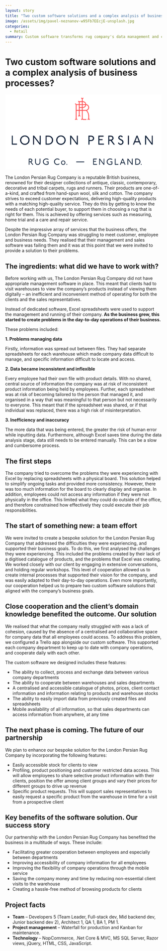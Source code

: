 ```yaml
---
layout: story
title: "Two custom software solutions and a complex analysis of business processes?"
image: /assets/img/pavel-neznanov-w95Fb7EEcjE-unsplash.jpg
categories:
  - Retail
summary: Custom software transforms rug company's data management and customer service.
---
```


# Two custom software solutions and a complex analysis of business processes?

![Table1](/assets/img/111.png)

The London Persian Rug Company is a reputable British business, renowned for their designer collections of antique, classic, contemporary, decorative and tribal carpets, rugs and runners. Their products are one-of-a-kind, and crafted from hand-spun wool, silk and cotton. The company strives to exceed customer expectations, delivering high-quality products with a matching high-quality service. They do this by getting to know the needs of each potential buyer, to support them in choosing a rug that is right for them. This is achieved by offering services such as measuring, home trial and a care and repair service.

Despite the impressive array of services that the business offers, the London Persian Rug Company was struggling to meet customer, employee and business needs. They realised that their management and sales software was failing them and it was at this point that we were invited to provide a solution to their problems.

## The ingredients: what did we have to work with?
Before working with us, The London Persian Rug Company did not have appropriate management software in place. This meant that clients had to visit warehouses to view the company’s products instead of viewing them digitally – an inefficient and inconvenient method of operating for both the clients and the sales representatives.

Instead of dedicated software, Excel spreadsheets were used to support the management and running of their company. **As the business grew, this started to create problems in the day-to-day operations of their business.**

These problems included:

**1. Problems managing data**

Firstly, information was spread out between files. They had separate spreadsheets for each warehouse which made company data difficult to manage, and specific information difficult to locate and access.

**2. Data became inconsistent and inflexible**

Every employee had their own file with product details. With no shared, central source of information the company was at risk of inconsistent product information being held by employees. Further, each spreadsheet was at risk of becoming tailored to the person that managed it, and organised in a way that was meaningful to that person but not necessarily to everyone. This meant that if the spreadsheet was shared, or if that individual was replaced, there was a high risk of misinterpretation. 

**3. Inefficiency and inaccuracy**

The more data that was being entered, the greater the risk of human error while inputting data.  Furthermore, although Excel saves time during the data analysis stage, data still needs to be entered manually. This can be a slow and cumbersome process.

## The first steps
The company tried to overcome the problems they were experiencing with Excel by replacing spreadsheets with a physical board. This solution helped to simplify ongoing tasks and provided more consistency. However, there was too much information for the board to clearly display and organise. In addition, employees could not access any information if they were not physically in the office. This limited what they could do outside of the office, and therefore constrained how effectively they could execute their job responsibilities.

## The start of something new: a team effort

We were invited to create a bespoke solution for the London Persian Rug Company that addressed the difficulties they were experiencing, and supported their business goals. To do this, we first analysed the challenges they were experiencing. This included the problems created by their lack of a digitised catalogue of products, and the problems that Excel was creating. We worked closely with our client by engaging in extensive conversations, and holding regular workshops. This level of cooperation allowed us to create internal processes that supported their vision for the company, and was easily adapted to their day-to-day operations. Even more importantly, our cooperation helped us to prepare two custom software solutions that aligned with the company’s business goals.

## Close cooperation and the client’s domain knowledge benefited the outcome. Our solution

We realised that what the company really struggled with was a lack of cohesion, caused by the absence of a centralised and collaborative space for company data that all employees could access. To address this problem, we configured a Trello app alongside our custom software. This supported each company department to keep up to date with company operations, and cooperate daily with each other.

The custom software we designed includes these features:

- The ability to collect, process and exchange data between various company departments
- The ability to cooperate between warehouses and sales departments
- A centralised and accessible catalogue of photos, prices, client contact information and information relating to products and warehouse stocks
- The ability to easily import data from previously created files and spreadsheets
- Mobile availability of all information, so that sales departments can access information from anywhere, at any time

## The next phase is coming. The future of our partnership
We plan to enhance our bespoke solution for the London Persian Rug Company by incorporating the following features:

- Easily accessible stock for clients to view
- Profiling, product positioning and customer restricted data access. This will allow employees to share selective product information with their clients, position the offer among client groups and vary their prices for different groups to drive up revenue
- Specific product requests. This will support sales representatives to easily request a specific product from the warehouse in time for a visit from a prospective client

## Key benefits of the software solution. Our success story
Our partnership with the London Persian Rug Company has benefited the business in a multitude of ways. These include:

- Facilitating greater cooperation between employees and especially between departments
- Improving accessibility of company information for all employees
- Improving the flexibility of company operations through the mobile service
- Saving the company money and time by reducing non-essential client visits to the warehouse
- Creating a hassle-free method of browsing products for clients

## Project facts
- **Team** – Developers 5 (Team Leader, Full-stack dev, Mid backend dev, Junior backend dev 2), Architect 1, QA 1, BA 1, PM 1.
- **Project management** – Waterfall for production and Kanban for maintenance.
- **Technology** – NopCommerce, .Net Core & MVC, MS SQL Server, Razor views, jQuery, HTML, CSS, JavaScript.
